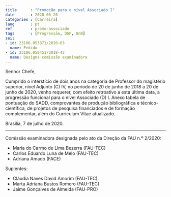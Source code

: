 ```yaml
---
title      : "Promoção para o nível Associado I"
date       : 2020-06-20
categories : [Carreira]
lang       : pt
ref        : promo-associado
tags       : [Progressão, DGP, UnB]
sei:
- id: 23106.053371/2020-63
  name: Pedido
- id: 23106.050451/2018-42 
  name: Designa comissão examinadora
---
```


Senhor Chefe,

Cumprido o interstício de dois anos na categoria de Professor do
magistério superior, nível Adjunto (C) IV, no período de 20 de junho de
2018 a 20 de junho de 2020, venho requerer, com efeito retroativo a esta
última data, a progressão funcional para o nível Associado (D) I. Anexo
tabela de pontuação do SADD, comprovantes de produção bibliográfica e
técnico-científica, de projetos de pesquisa financiados e de formação
complementar, além do Curriculum Vitae atualizado.

Brasília, 7 de julho de 2020.

* * * *

Comissão examinadora designada pelo ato da Direção da FAU n.º 2/2020:

- Maria do Carmo de Lima Bezerra (FAU-TEC)
- Carlos Eduardo Luna de Melo (FAU-TEC)
- Adriana Amado (FACE)

Suplentes:

- Cláudia Naves David Amorim (FAU-TEC)
- Marta Adriana Bustos Romero (FAU-TEC)
- Jaime Gonçalves de Almeida (FAU-PRO)

